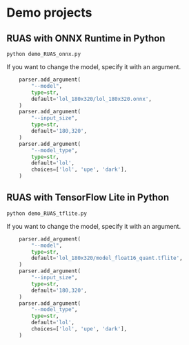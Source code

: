 # Demo projects

## RUAS with ONNX Runtime in Python
```
python demo_RUAS_onnx.py
```

If you want to change the model, specify it with an argument.
```python
    parser.add_argument(
        "--model",
        type=str,
        default='lol_180x320/lol_180x320.onnx',
    )
    parser.add_argument(
        "--input_size",
        type=str,
        default='180,320',
    )
    parser.add_argument(
        "--model_type",
        type=str,
        default='lol',
        choices=['lol', 'upe', 'dark'],
    )
```

## RUAS with TensorFlow Lite in Python
```
python demo_RUAS_tflite.py
```

If you want to change the model, specify it with an argument.
```python
    parser.add_argument(
        "--model",
        type=str,
        default='lol_180x320/model_float16_quant.tflite',
    )
    parser.add_argument(
        "--input_size",
        type=str,
        default='180,320',
    )
    parser.add_argument(
        "--model_type",
        type=str,
        default='lol',
        choices=['lol', 'upe', 'dark'],
    )
```


